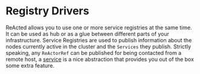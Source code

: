 # Registry Drivers

ReActed allows you to use one or more service registries at the same time. It can be used as hub or as a glue between
different parts of your infrastructure. Service Registries are used to publish information about the nodes currently
active in the cluster and the `Services` they publish. Strictly speaking, any `ReActorRef` can be published for being
contacted from a remote host, a [service](../services.md) is a nice abstraction that provides you out of the box some extra feature.

